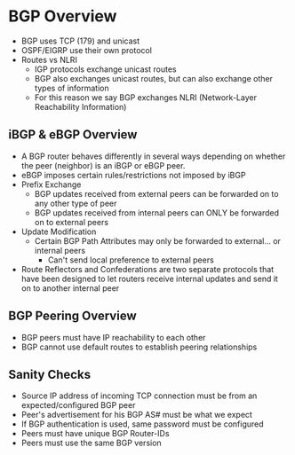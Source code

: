 # BGP Overview

- BGP uses TCP (179) and unicast
- OSPF/EIGRP use their own protocol
- Routes vs NLRI
  - IGP protocols exchange unicast routes
  - BGP also exchanges unicast routes, but can also exchange other types of information
  - For this reason we say BGP exchanges NLRI (Network-Layer Reachability Information)

## iBGP & eBGP Overview

- A BGP router behaves differently in several ways depending on whether the peer (neighbor) is an iBGP or eBGP peer.
- eBGP imposes certain rules/restrictions not imposed by iBGP
- Prefix Exchange
  - BGP updates received from external peers can be forwarded on to any other type of peer
  - BGP updates received from internal peers can ONLY be forwarded on to external peers
- Update Modification
  - Certain BGP Path Attributes may only be forwarded to external... or internal peers
    - Can't send local preference to external peers
- Route Reflectors and Confederations are two separate protocols that have been designed to let routers receive internal updates and send it on to another internal peer

## BGP Peering Overview
- BGP peers must have IP reachability to each other
- BGP cannot use default routes to establish peering relationships

## Sanity Checks

- Source IP address of incoming TCP connection must be from an expected/configured BGP peer
- Peer's advertisement for his BGP AS# must be what we expect
- If BGP authentication is used, same password must be configured
- Peers must have unique BGP Router-IDs
- Peers must use the same BGP version